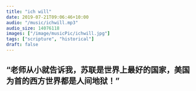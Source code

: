 ```yaml
---
title: "ich will"
date: 2019-07-21T09:06:46+10:00
audio: "/music/ichwill.mp3"
audio_size: 14076118
images: ["/image/musicPic/ichwill.jpg"]
tags: ["scripture", "historical"]
draft: false
---
```

## “老师从小就告诉我，苏联是世界上最好的国家，美国为首的西方世界都是人间地狱！”
